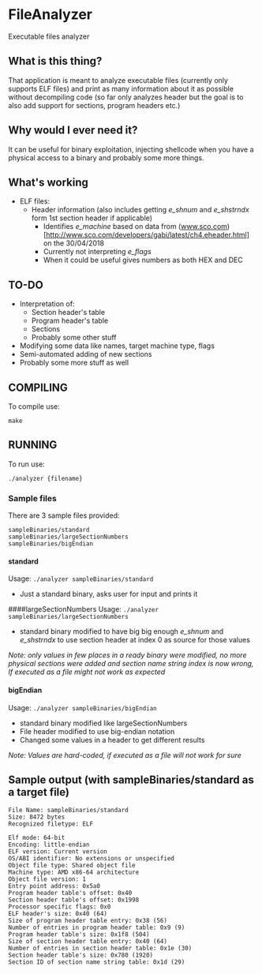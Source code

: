 # FileAnalyzer
Executable files analyzer

## What is this thing?
That application is meant to analyze executable files (currently only supports ELF files) and print as many information about it as possible without decompiling code (so far only analyzes header but the goal is to also add support for sections, program headers etc.)

## Why would I ever need it?
It can be useful for binary exploitation, injecting shellcode when you have a physical access to a binary and probably some more things.

## What's working
- ELF files:
  - Header information (also includes getting *e_shnum* and *e_shstrndx* form 1st section header if applicable)
    - Identifies *e_machine* based on data from (www.sco.com)[http://www.sco.com/developers/gabi/latest/ch4.eheader.html] on the 30/04/2018
    - Currently not interpreting *e_flags*
    - When it could be useful gives numbers as both HEX and DEC

## TO-DO
- Interpretation of:
  - Section header's table
  - Program header's table
  - Sections
  - Probably some other stuff
- Modifying some data like names, target machine type, flags
- Semi-automated adding of new sections
- Probably some more stuff as well


## COMPILING
To compile use:
```
make
```

## RUNNING
To run use:
```
./analyzer {filename}
```

### Sample files
There are 3 sample files provided:
```
sampleBinaries/standard
sampleBinaries/largeSectionNumbers
sampleBinaries/bigEndian
```

#### standard
Usage: `./analyzer sampleBinaries/standard`

- Just a standard binary, asks user for input and prints it

####largeSectionNumbers
Usage: `./analyzer sampleBinaries/largeSectionNumbers`

- standard binary modified to have big big enough *e_shnum* and *e_shstrndx* to use section header at index 0 as source for those values

*Note: only values in few places in a ready binary were modified, no more physical sections were added and section name string index is now wrong, If executed as a file might not work as expected*

#### bigEndian
Usage: `./analyzer sampleBinaries/bigEndian`

- standard binary modified like largeSectionNumbers
- File header modified to use big-endian notation
- Changed some values in a header to get different results

*Note: Values are hard-coded, if executed as a file will not work for sure*

## Sample output (with sampleBinaries/standard as a target file)
```
File Name: sampleBinaries/standard
Size: 8472 bytes
Recognized filetype: ELF

Elf mode: 64-bit
Encoding: little-endian
ELF version: Current version
OS/ABI identifier: No extensions or unspecified
Object file type: Shared object file
Machine type: AMD x86-64 architecture
Object file version: 1
Entry point address: 0x5a0
Program header table's offset: 0x40
Section header table's offset: 0x1998
Processor specific flags: 0x0
ELF header's size: 0x40 (64)
Size of program header table entry: 0x38 (56)
Number of entries in program header table: 0x9 (9)
Program header table's size: 0x1f8 (504)
Size of section header table entry: 0x40 (64)
Number of entries in section header table: 0x1e (30)
Section header table's size: 0x780 (1920)
Section ID of section name string table: 0x1d (29)

```